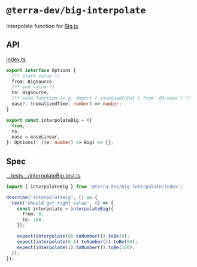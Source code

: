 # `@terra-dev/big-interpolate`

Interpolate function for [Big.js](https://www.npmjs.com/package/big.js)

## API

<!-- source index.ts --pick "Options interpolateBig" -->

[index.ts](index.ts)

```ts
export interface Options {
  /** start value */
  from: BigSource;
  /** end value */
  to: BigSource;
  /** ease function (e.g. import { easeQuadInOut } from 'd3-ease') */
  ease?: (nomalizedTime: number) => number;
}

export const interpolateBig = ({
  from,
  to,
  ease = easeLinear,
}: Options): ((e: number) => Big) => {};
```

<!-- /source -->

## Spec

<!-- source __tests__/*.test.ts -->

[\_\_tests\_\_/interpolateBig.test.ts](__tests__/interpolateBig.test.ts)

```ts
import { interpolateBig } from '@terra-dev/big-interpolate/index';

describe('interpolateBig', () => {
  test('should get right value', () => {
    const interpolate = interpolateBig({
      from: 0,
      to: 100,
    });

    expect(interpolate(0).toNumber()).toBe(0);
    expect(interpolate(0.5).toNumber()).toBe(50);
    expect(interpolate(1).toNumber()).toBe(100);
  });
});
```

<!-- /source -->
